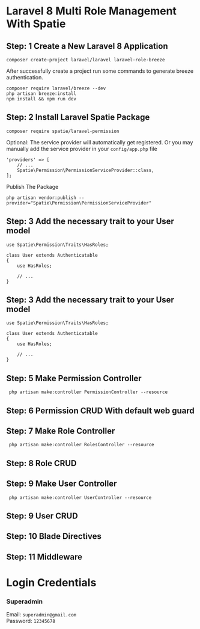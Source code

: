 # Laravel 8 Multi Role Management With Spatie

## Step: 1 Create a New Laravel 8 Application
`composer create-project laravel/laravel laravel-role-breeze`

After successfully create a project run some commands to generate breeze authentication.
```
composer require laravel/breeze --dev
php artisan breeze:install
npm install && npm run dev 
```

## Step: 2 Install Laravel Spatie Package
```
composer require spatie/laravel-permission
```
Optional: The service provider will automatically get registered. Or you may manually add the service provider in your `config/app.php` file

```
'providers' => [
    // ...
    Spatie\Permission\PermissionServiceProvider::class,
];
```

Publish The Package

```
php artisan vendor:publish --provider="Spatie\Permission\PermissionServiceProvider"
```

## Step: 3 Add the necessary trait to your User model
```
use Spatie\Permission\Traits\HasRoles;

class User extends Authenticatable
{
    use HasRoles;

    // ...
}
```

## Step: 3 Add the necessary trait to your User model
```
use Spatie\Permission\Traits\HasRoles;

class User extends Authenticatable
{
    use HasRoles;

    // ...
}
```

## Step: 5 Make Permission Controller 

```
 php artisan make:controller PermissionController --resource
```

## Step: 6 Permission CRUD With default web guard

## Step: 7 Make Role Controller 

```
 php artisan make:controller RolesController --resource
```

## Step: 8 Role CRUD

## Step: 9 Make User Controller 

```
 php artisan make:controller UserController --resource
```

## Step: 9 User CRUD

## Step: 10 Blade Directives

## Step: 11 Middleware

# Login Credentials

### Superadmin
Email: `superadmin@gmail.com`\
Password: `12345678`